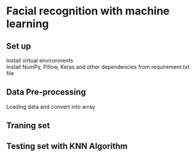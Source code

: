 # Facial recognition with machine learning

## Set up
Install virtual environments</br>
Install NumPy, Pillow, Keras and other dependencies from requirement.txt file

## Data Pre-processing
Loading data and convert into array

## Traning set

## Testing set with KNN Algorithm
